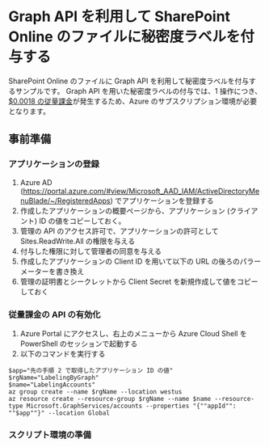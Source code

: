 # Graph API を利用して SharePoint Online のファイルに秘密度ラベルを付与する
SharePoint Online のファイルに Graph API を利用して秘密度ラベルを付与するサンプルです。
Graph API を用いた秘密度ラベルの付与では、1 操作につき、[$0.0018 の従量課金](https://learn.microsoft.com/ja-jp/graph/metered-api-list)が発生するため、Azure のサブスクリプション環境が必要となります。


## 事前準備
### アプリケーションの登録
1. Azure AD (https://portal.azure.com/#view/Microsoft_AAD_IAM/ActiveDirectoryMenuBlade/~/RegisteredApps) でアプリケーションを登録する
2. 作成したアプリケーションの概要ページから、アプリケーション (クライアント) ID の値をコピーしておく。
3. 管理の API のアクセス許可で、アプリケーションの許可として Sites.ReadWrite.All の権限を与える
4. 付与した権限に対して管理者の同意を与える
5. 作成したアプリケーションの Client ID を用いて以下の URL の後ろのパラーメーターを書き換え   
6. 管理の証明書とシークレットから Client Secret を新規作成して値をコピーしておく

### 従量課金の API の有効化
1. Azure Portal にアクセスし、右上のメニューから Azure Cloud Shell を PowerShell のセッションで起動する
2. 以下のコマンドを実行する
```
$app="先の手順 2 で取得したアプリケーション ID の値"
$rgName="LabelingByGraph"
$name="LabelingAccounts"
az group create --name $rgName --location westus
az resource create --resource-group $rgName --name $name --resource-type Microsoft.GraphServices/accounts --properties "{""appId"": ""$app""}" --location Global
```

### スクリプト環境の準備
```
```
